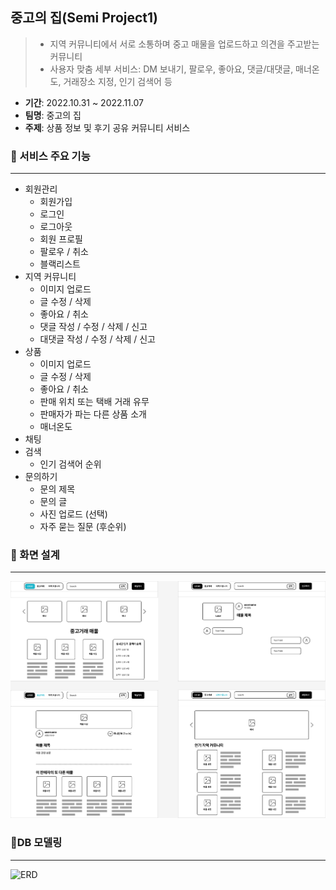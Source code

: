 ## 중고의 집(Semi Project1)
> - 지역 커뮤니티에서 서로 소통하며 중고 매물을 업로드하고 의견을 주고받는 커뮤니티
> - 사용자 맞춤 세부 서비스: DM 보내기, 팔로우, 좋아요, 댓글/대댓글, 매너온도, 거래장소 지정, 인기 검색어 등


- **기간**: 2022.10.31 ~ 2022.11.07
- **팀명**: 중고의 집
- **주제**: 상품 정보 및 후기 공유 커뮤니티 서비스



### 📌 서비스 주요 기능

---

- 회원관리
  - 회원가입
  - 로그인
  - 로그아웃
  - 회원 프로필
  - 팔로우 / 취소
  - 블랙리스트
- 지역 커뮤니티
  - 이미지 업로드
  - 글 수정 / 삭제
  - 좋아요 / 취소
  - 댓글 작성 / 수정 / 삭제 / 신고
  - 대댓글 작성 / 수정 / 삭제 / 신고
- 상품
  - 이미지 업로드
  - 글 수정 / 삭제
  - 좋아요 / 취소
  - 판매 위치 또는 택배 거래 유무
  - 판매자가 파는 다른 상품 소개
  - 매너온도
- 채팅
- 검색
  - 인기 검색어 순위
- 문의하기
  - 문의 제목
  - 문의 글
  - 사진 업로드 (선택)
  - 자주 묻는 질문 (후순위)



### 📌 화면 설계

---

![templates_structure](README.assets/templates_structure.png)



### 📌DB 모델링

---

![ERD](README.assets/ERD.png)
